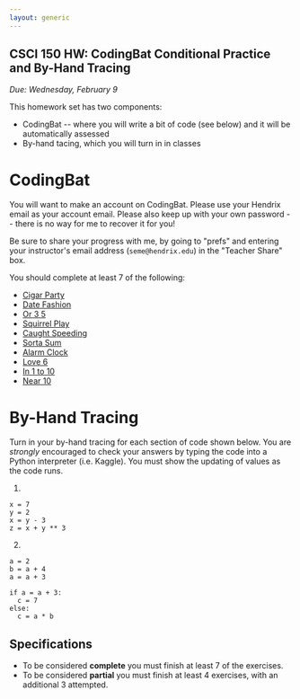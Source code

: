 ```yaml
---
layout: generic
---
```


CSCI 150 HW: CodingBat Conditional Practice and By-Hand Tracing
-----------------------------------------------

*Due: Wednesday, February 9*

This homework set has two components:
* CodingBat -- where you will write a bit of code (see below) and it will be automatically assessed
* By-hand tacing, which you will turn in in classes

# CodingBat

You will want to make an account on CodingBat. Please use your Hendrix email as your account email.
Please also keep up with your own password -- there is no way for me to recover it for you!

 Be sure to share your progress with me, by going to "prefs" and entering
your instructor's email address (`seme@hendrix.edu`) in the "Teacher Share" box.

You should complete at least 7 of the following:

- [Cigar Party](https://codingbat.com/prob/p195669)
- [Date Fashion](https://codingbat.com/prob/p129125)
- [Or 3 5](https://codingbat.com/prob/p288587?parent=/home/ferrer@hendrix.edu)
- [Squirrel Play](https://codingbat.com/prob/p135815)
- [Caught Speeding](https://codingbat.com/prob/p137202)
- [Sorta Sum](https://codingbat.com/prob/p116620)
- [Alarm Clock](https://codingbat.com/prob/p119867)
- [Love 6](https://codingbat.com/prob/p100958)
- [In 1 to 10](https://codingbat.com/prob/p158497)
- [Near 10](https://codingbat.com/prob/p165321)

# By-Hand Tracing

Turn in your by-hand tracing for each section of code shown below. You are *strongly* encouraged to check your answers
by typing the code into a Python interpreter (i.e. Kaggle). You must show the updating of values as the code runs.

1.

    x = 7
    y = 2
    x = y - 3
    z = x + y ** 3


 2.

    a = 2
    b = a + 4
    a = a + 3

    if a = a + 3:
      c = 7
    else:
      c = a * b


## Specifications

- To be considered **complete** you must finish at least 7 of the exercises.
- To be considered **partial** you must finish at least 4 exercises, with an additional 3 attempted.
